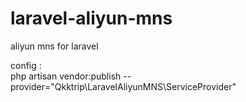 # laravel-aliyun-mns
aliyun mns for laravel

config :<br>
php artisan vendor:publish --provider="Qkktrip\LaravelAliyunMNS\ServiceProvider" 